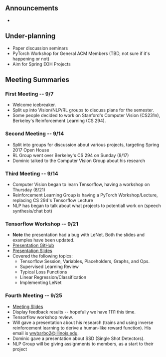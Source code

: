 <!--
 ______  __  ______  ______  __    
/\  ___\/\ \/\  ___\/\  __ \/\ \   
\ \___  \ \ \ \ \__ \ \  __ \ \ \  
 \/\_____\ \_\ \_____\ \_\ \_\ \_\ 
  \/_____/\/_/\/_____/\/_/\/_/\/_/ 

-->

## Announcements
- 

## Under-planning
- Paper discussion seminars
- PyTorch Workshop for General ACM Members (TBD, not sure if it's happening or not)
- Aim for Spring EOH Projects

## Meeting Summaries
### First Meeting -- 9/7
- Welcome icebreaker.
- Split up into Vision/NLP/RL groups to discuss plans for the semester.
- Some people decided to work on Stanford's Computer Vision (CS231n), Berkeley's Reinforcement Learning (CS 294).

### Second Meeting -- 9/14
- Split into groups for discussion about various projects, targeting Spring 2017 Open House
- RL Group went over Berkeley's CS 294 on Sunday (8/17)
- Dominic talked to the Computer Vision Group about his research

### Third Meeting -- 9/14
- Computer Vision began to learn Tensorflow, having a workshop on Thursday (8/21)
- Reinforcement Learning Group is having a PyTorch Workshop/Lecture, replacing CS 294's Tensorflow Lecture
- NLP has began to talk about what projects to potentiall work on (speech synthesis/chat bot)

### Tensorflow Workshop -- 9/21
- **Note** the presentation had a bug with LeNet. Both the slides and examples have been updated.
- [Presentation GitHub](https://github.com/sig-ai/tf_workshop)
- [Presentation Slides](https://github.com/sig-ai/tf_workshop/blob/master/presentation_1.pdf)
- Covered the following topics:
  - Tensorflow Session, Variables, Placeholders, Graphs, and Ops.
  - Supervised Learning Review
  - Typical Loss Functions
  - Linear Regression/Classification
  - Implementing LeNet

### Fourth Meeting -- 9/25
- [Meeting Slides](https://github.com/sig-ai/meetings/blob/master/2017_09_25/presentation_1.pdf)
- Display feedback results -- hopefully we have 1111 this time.
- Tensorflow workshop review.
- Will gave a presentation about his research (trains and using inverse reinforcement learning to derive a human-like reward function). His email is [wwbarbo2@illinois.edu](wwbarbo2@illinois.edu).
- Dominic gave a presentation about SSD (Single Shot Detectors).
- NLP Group will be giving assignments to members, as a start to their project


<!-- Honorary Chair: sudo -->
